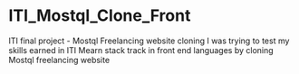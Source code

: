 # ITI_Mostql_Clone_Front
ITI final project - Mostql Freelancing website cloning
I was trying to test my skills earned in ITI Mearn stack track in front end languages by cloning Mostql freelancing website
